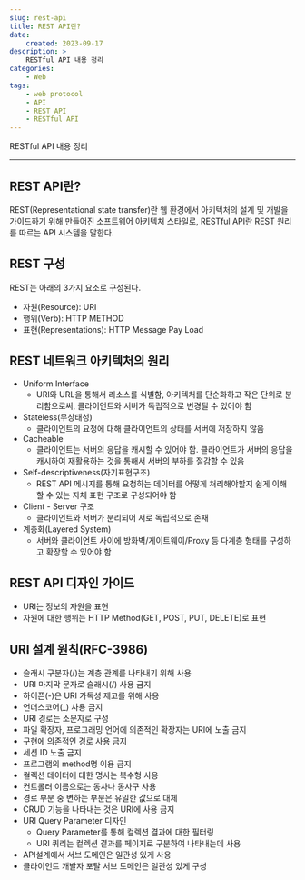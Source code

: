 ```yaml
---
slug: rest-api
title: REST API란?
date:
    created: 2023-09-17
description: >
    RESTful API 내용 정리
categories:
    - Web
tags:
    - web protocol
    - API
    - REST API
    - RESTful API
---
```


RESTful API 내용 정리  

<!-- more -->

---

## REST API란?

REST(Representational state transfer)란 웹 환경에서 아키텍처의 설계 및 개발을 가이드하기 위해 만들어진 소프트웨어 아키텍처 스타일로, RESTful API란 REST 원리를 따르는 API 시스템을 말한다.  

## REST 구성

REST는 아래의 3가지 요소로 구성된다.  

- 자원(Resource): URI
- 행위(Verb): HTTP METHOD
- 표현(Representations): HTTP Message Pay Load

## REST 네트워크 아키텍처의 원리

- Uniform Interface
    - URI와 URL을 통해서 리소스를 식별함, 아키텍처를 단순화하고 작은 단위로 분리함으로써, 클라이언트와 서버가 독립적으로 변경될 수 있어야 함
- Stateless(무상태성)
    - 클라이언트의 요청에 대해 클라이언트의 상태를 서버에 저장하지 않음
- Cacheable
    - 클라이언트는 서버의 응답을 캐시할 수 있어야 함. 클라이언트가 서버의 응답을 캐시하여 재활용하는 것을 통해서 서버의 부하를 절감할 수 있음
- Self-descriptiveness(자기표현구조)
    - REST API 메시지를 통해 요청하는 데이터를 어떻게 처리해야할지 쉽게 이해 할 수 있는 자체 표현 구조로 구성되어야 함
- Client - Server 구조
    - 클라이언트와 서버가 분리되어 서로 독립적으로 존재
- 계층화(Layered System)
    - 서버와 클라이언트 사이에 방화벽/게이트웨이/Proxy 등 다계층 형태를 구성하고 확장할 수 있어야 함

## REST API 디자인 가이드

- URI는 정보의 자원을 표현
- 자원에 대한 행위는 HTTP Method(GET, POST, PUT, DELETE)로 표현

## URI 설계 원칙(RFC-3986)

- 슬래시 구분자(/)는 계층 관계를 나타내기 위해 사용
- URI 마지막 문자로 슬래시(/) 사용 금지
- 하이픈(-)은 URI 가독성 제고를 위해 사용
- 언더스코어(_) 사용 금지
- URI 경로는 소문자로 구성
- 파일 확장자, 프로그래밍 언어에 의존적인 확장자는 URI에 노출 금지
- 구현에 의존적인 경로 사용 금지
- 세션 ID 노출 금지
- 프로그램의 method명 이용 금지
- 컬렉션 데이터에 대한 명사는 복수형 사용
- 컨트롤러 이름으로는 동사나 동사구 사용
- 경로 부분 중 변하는 부분은 유일한 값으로 대체
- CRUD 기능을 나타내는 것은 URI에 사용 금지
- URI Query Parameter 디자인
    - Query Parameter를 통해 컬렉션 결과에 대한 필터링
    - URI 쿼리는 컬렉션 결과를 페이지로 구분하여 나타내는데 사용
- API설계에서 서브 도메인은 일관성 있게 사용
- 클라이언트 개발자 포탈 서브 도메인은 일관성 있게 구성
